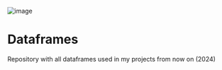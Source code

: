 
![image](https://github.com/tathi-martins/Dataframes/assets/78912480/82afbfe0-c21b-472d-8d48-754e853195af)

# Dataframes
Repository with all dataframes used in my projects from now on (2024)
